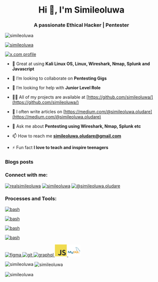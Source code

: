 <h1 align="center">Hi 👋, I'm Simileoluwa</h1>
<h3 align="center">A passionate Ethical Hacker | Pentester</h3>

<p align="left"> <img src="https://komarev.com/ghpvc/?username=simileoluwa&label=Profile%20views&color=0e75b6&style=flat" alt="simileoluwa" /> </p>

<p align="left"> <a href="https://github.com/ryo-ma/github-profile-trophy"><img src="https://github-profile-trophy.vercel.app/?username=simileoluwa" alt="simileoluwa" /></a> </p>

<p align="left"> <a href="https://x.com/deepselah" target="blank"><img src="https://img.shields.io/twitter/follow/:user" alt="x.com profile" /></a> </p>

- 🌱 Great at using **Kali Linux OS, Linux, Wireshark, Nmap, Splunk and Javascript**

- 👯 I’m looking to collaborate on **Pentesting Gigs**

- 🤝 I’m looking for help with **Junior Level Role**

- 👨‍💻 All of my projects are available at [https://github.com/simileoluwa/](https://github.com/simileoluwa/)

- 📝 I often write articles on [https://medium.com/@simileoluwa.oludare](https://medium.com/@simileoluwa.oludare)

- 💬 Ask me about **Pentesting using Wireshark, Nmap, Splunk etc**

- 📫 How to reach me **simileoluwa.oludare@gmail.com**

- ⚡ Fun fact **I love to teach and inspire teenagers**

### Blogs posts
<!-- BLOG-POST-LIST:START -->
<!-- BLOG-POST-LIST:END -->

<h3 align="left">Connect with me:</h3>
<p align="left">
<a href="https://twitter.com/realsimileoluwa" target="blank"><img align="center" src="https://raw.githubusercontent.com/rahuldkjain/github-profile-readme-generator/master/src/images/icons/Social/twitter.svg" alt="realsimileoluwa" height="30" width="40" /></a>  <a href="https://linkedin.com/in/simileoluwa" target="blank"><img align="center" src="https://raw.githubusercontent.com/rahuldkjain/github-profile-readme-generator/master/src/images/icons/Social/linked-in-alt.svg" alt="simileoluwa" height="30" width="40" /></a>  <a href="https://medium.com/@simileoluwa.oludare" target="blank"><img align="center" src="https://raw.githubusercontent.com/rahuldkjain/github-profile-readme-generator/master/src/images/icons/Social/medium.svg" alt="@simileoluwa.oludare" height="30" width="40" /></a>
</p>

<h3 align="left">Processes and Tools:</h3>
<p align="left"> 

<a href="[https://www.kali.org/" target="_blank" rel="noreferrer"> <img src="https://www.vectorlogo.zone/logos/linux/linux-ar21~bgwhite.svg" alt="bash" width="" height="40"/> </a> 

<a href="https://www.gnu.org/software/bash/" target="_blank" rel="noreferrer"> <img src="https://www.vectorlogo.zone/logos/gnu_bash/gnu_bash-ar21~bgwhite.svg" alt="bash" width="" height="40"/> </a>

<a href="https://www.wireshark.org/" target="_blank" rel="noreferrer"> <img src="https://www.vectorlogo.zone/logos/wireshark/wireshark-ar21~bgwhite.svg" alt="bash" width="" height="40"/> </a>

<a href="https://www.netacad.com/" target="_blank" rel="noreferrer"> <img src="https://www.vectorlogo.zone/logos/cisco/cisco-ar21~bgwhite.svg" alt="bash" width="" height="40"/> </a>

<a href="https://www.figma.com/" target="_blank" rel="noreferrer"> <img src="https://www.vectorlogo.zone/logos/figma/figma-icon.svg" alt="figma" width="" height="40"/> </a> <a href="https://git-scm.com/" target="_blank" rel="noreferrer"> <img src="https://www.vectorlogo.zone/logos/git-scm/git-scm-icon.svg" alt="git" width="" height="40"/> </a>  <a href="https://graphql.org" target="_blank" rel="noreferrer"> <img src="https://www.vectorlogo.zone/logos/graphql/graphql-icon.svg" alt="graphql" width="" height="40"/> </a>  <a href="https://developer.mozilla.org/en-US/docs/Web/JavaScript" target="_blank" rel="noreferrer"> <img src="https://raw.githubusercontent.com/devicons/devicon/master/icons/javascript/javascript-original.svg" alt="javascript" width="" height="40"/> </a>  <a href="https://www.mysql.com/" target="_blank" rel="noreferrer"> <img src="https://raw.githubusercontent.com/devicons/devicon/master/icons/mysql/mysql-original-wordmark.svg" alt="mysql" width="" height="40"/> </a> 

<p><img align="left" src="https://github-readme-stats.vercel.app/api/top-langs?username=simileoluwa&show_icons=true&locale=en&layout=compact" alt="simileoluwa" /></p>

<p>&nbsp;<img align="center" src="https://github-readme-stats.vercel.app/api?username=simileoluwa&show_icons=true&locale=en" alt="simileoluwa" /></p>

<p><img align="center" src="https://github-readme-streak-stats.herokuapp.com/?user=simileoluwa&" alt="simileoluwa" /></p>
